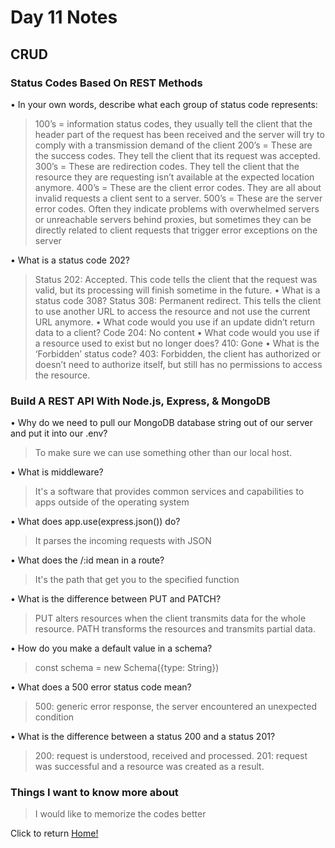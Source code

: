 # Day 11 Notes

## CRUD

### Status Codes Based On REST Methods

• In your own words, describe what each group of status code represents:

  > 100’s = information status codes, they usually tell the client that the header part of the request has been received and the server will try to comply with a transmission demand of the client
  > 200’s = These are the success codes. They tell the client that its request was accepted.
  > 300’s = These are redirection codes. They tell the client that the resource they are requesting isn’t available at the expected location anymore.
  > 400’s = These are the client error codes. They are all about invalid requests a client sent to a server.
  > 500’s = These are the server error codes. Often they indicate problems with overwhelmed servers or unreachable servers behind proxies, but sometimes they can be directly related to client requests that trigger error exceptions on the server

• What is a status code 202?
  > Status 202: Accepted. This code tells the client that the request was valid, but its processing will finish sometime in the future.
• What is a status code 308?
  > Status 308: Permanent redirect. This tells the client to use another URL to access the resource and not use the current URL anymore.
• What code would you use if an update didn’t return data to a client?
  > Code 204: No content
• What code would you use if a resource used to exist but no longer does?
  > 410: Gone
• What is the ‘Forbidden’ status code?
  > 403: Forbidden, the client has authorized or doesn’t need to authorize itself, but still has no permissions to access the resource.

### Build A REST API With Node.js, Express, & MongoDB

• Why do we need to pull our MongoDB database string out of our server and put it into our .env?

  > To make sure we can use something other than our local host.

• What is middleware?

  > It's a software that provides common services and capabilities to apps outside of the operating system

• What does app.use(express.json()) do?

  > It parses the incoming requests with JSON

• What does the /:id mean in a route?

  > It's the path that get you to the specified function

• What is the difference between PUT and PATCH?

  > PUT alters resources when the client transmits data for the whole resource. PATH transforms the resources and transmits partial data.

• How do you make a default value in a schema?

  > const schema = new Schema({type: String})

• What does a 500 error status code mean?

  > 500: generic error response, the server encountered an unexpected condition

• What is the difference between a status 200 and a status 201?

  > 200: request is understood, received and processed.
  > 201: request was successful and a resource was created as a result.

### Things I want to know more about

> I would like to memorize the codes better

Click to return [Home!](../README.md)

